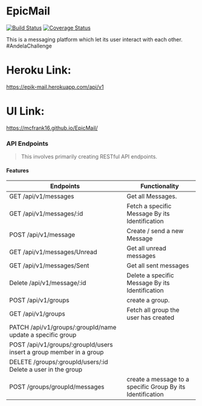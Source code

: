 # EpicMail

[![Build Status](https://travis-ci.org/MCFrank16/epic-mail-v2.svg?branch=develop)](https://travis-ci.org/MCFrank16/epic-mail-v2)
[![Coverage Status](https://coveralls.io/repos/github/MCFrank16/epic-mail-v2/badge.svg?branch=develop)](https://coveralls.io/github/MCFrank16/epic-mail-v2?branch=develop)

This is a messaging platform which let its user interact with each other. #AndelaChallenge

# Heroku Link: 
https://epik-mail.herokuapp.com/api/v1
# UI Link: 
https://mcfrank16.github.io/EpicMail/

### API Endpoints
> This involves primarily creating RESTful API endpoints.

#### Features
| Endpoints                     |         Functionality
| ----------------------        |------------------------                         | 
| GET    /api/v1/messages       | Get all Messages.                               | 
| GET    /api/v1/messages/:id   | Fetch a specific Message By its Identification  |
| POST   /api/v1/message        | Create / send a new Message                     |
| GET    /api/v1/messages/Unread| Get all unread messages                         |
| GET    /api/v1/messages/Sent  | Get all sent messages                           |
| Delete /api/v1/message/:id    | Delete a specific Message By its Identification | 
| POST   /api/v1/groups         | create a group.                                 | 
| GET    /api/v1/groups         | Fetch all group the user has created            |
| PATCH  /api/v1/groups/:groupId/name   update a specific group                   |
| POST   /api/v1/groups/:groupId/users  insert a group member in a group          |
| DELETE /groups/:groupId/users/:id     Delete a user in the group                |
| POST /groups/groupId/messages | create a message to a  specific Group By its Identification

